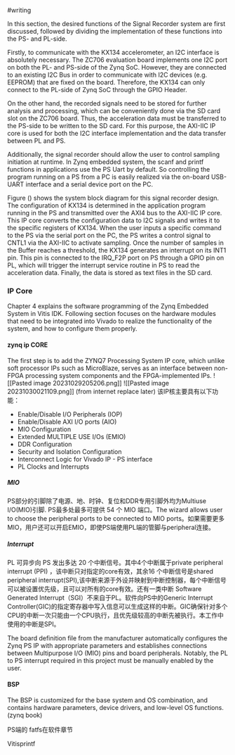 #writing 

 
In this section, the desired functions of the Signal Recorder system are first discussed, followed by dividing the implementation of these functions into the PS- and PL-side. 

Firstly, to communicate with the KX134 accelerometer, an I2C interface is absolutely necessary. The ZC706 evaluation board implements one I2C port on both the PL- and PS-side of the Zynq SoC. However, they are connected to an existing I2C Bus in order to communicate with I2C devices (e.g. EEPROM) that are fixed on the board. Therefore, the KX134 can only connect to the PL-side of Zynq SoC through the GPIO Header. 

On the other hand, the recorded signals need to be stored for further analysis and processing, which can be conveniently done via the SD card slot on the ZC706 board. Thus, the acceleration data must be transferred to the PS-side to be written to the SD card. For this purpose, the AXI-IIC IP core is used for both the I2C interface implementation and the data transfer between PL and PS. 

Additionally, the signal recorder should allow the user to control sampling initiation at runtime. In Zynq embedded system, the scanf and printf functions in applications use the PS Uart by default. So controlling the program running on a PS from a PC is easily realized via the on-board USB-UART interface and a serial device port on the PC. 

Figure () shows the system block diagram for this signal recorder design. The configuration of KX134 is determined in the application program running in the PS and transmitted over the AXI4 bus to the AXI-IIC IP core. This IP core converts the configuration data to I2C signals and writes it to the specific registers of KX134. When the user inputs a specific command to the PS via the serial port on the PC, the PS writes a control signal to CNTL1 via the AXI-IIC to activate sampling. Once the number of samples in the Buffer reaches a threshold, the KX134 generates an interrupt on its INT1 pin. This pin is connected to the IRQ_F2P port on PS through a GPIO pin on PL, which will trigger the interrupt service routine in PS to read the acceleration data. Finally, the data is stored as text files in the SD card. 

### IP Core
Chapter 4 explains the software programming of the Zynq Embedded System in Vitis IDK. Following section focuses on the hardware modules that need to be integrated into Vivado to realize the functionality of the system, and how to configure them properly.

#### zynq ip CORE 
 
 The first step is to add the ZYNQ7 Processing System IP core, which unlike soft processor IPs such as MicroBlaze, serves as an interface between non-FPGA processing system components and the FPGA-implemented IPs. 
![[Pasted image 20231029205206.png]]
![[Pasted image 20231030021109.png]]
(from internet replace later)
 该IP核主要具有以下功能：
 - Enable/Disable I/O Peripherals (IOP)
- Enable/Disable AXI I/O ports (AIO)
- MIO Configuration
- Extended MULTIPLE USE I/Os (EMIO)
- DDR Configuration
- Security and Isolation Configuration  
- Interconnect Logic for Vivado IP - PS interface
- PL Clocks and Interrupts
##### MIO
PS部分的引脚除了电源、地、时钟、复位和DDR专用引脚外均为Multiuse I/O(MIO)引脚. PS最多处最多可提供 54 个 MIO 端口。The wizard allows user to choose the peripheral ports to be connected to MIO ports。如果需要更多MIO，用户还可以开启EMIO，即使PS端使用PL端的管脚与peripheral连接。
##### Interrupt
PL 可异步向 PS 发出多达 20 个中断信号。其中4个中断属于private peripheral interrupt (PPI) ，该中断只对指定的core有效，其余16 个中断信号是shared peripheral interrupt(SPI),该中断来源于外设并映射到中断控制器，每个中断信号可以被设置优先级，且可以对所有的core有效。还有一类中断 Software Generated Interrupt（SGI）不来自于PL。软件向PS中的Generic Interrupt Controller(GIC)的指定寄存器中写入信息可以生成这样的中断。GIC确保针对多个CPU的中断一次只能由一个CPU执行，且优先级较高的中断先被执行。本工作中使用的中断是SPI。


The board definition file from the manufacturer automatically configures the Zynq PS IP with appropriate parameters and establishes connections between Multipurpose I/O (MIO) pins and board peripherals. Notably, the PL to PS interrupt required in this project must be manually enabled by the user. 


#### BSP 
 
The BSP is customized for the base system and OS combination, and contains hardware parameters, device drivers, and low-level OS functions. (zynq book)
 
PS端的
fatfs在软件章节

Vitisprintf
